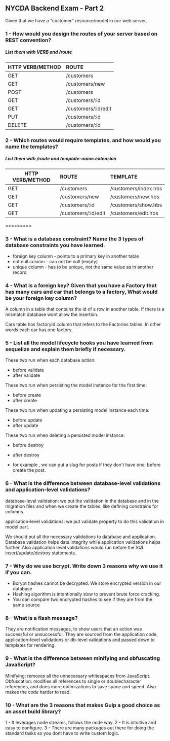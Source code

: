 ## NYCDA Backend Exam - Part 2

Given that we have a "customer" resource/model in our web server,

### 1 - How would you design the routes of your server based on REST convention?
##### List them with VERB and /route
| HTTP VERB/METHOD | ROUTE               |
| ---------------- | :-------------------|
| GET              | /customers          |
| GET              | /customers/new      |
| POST             | /customers          |
| GET              | /customers/:id      |
| GET              | /customers/:id/edit |
| PUT              | /customers/:id      |
| DELETE           | /customers/:id      |

### 2 - Which routes would require templates, and how would you name the templates?
##### List them with /route and template-name.extension

| HTTP VERB/METHOD | ROUTE               | TEMPLATE             |
| ---------------- | :-------------------| :--------------------|
| GET              | /customers          | /customers/index.hbs |
| GET              | /customers/new      | /customers/new.hbs   |
| GET              | /customers/:id      | /customers/show.hbs  |
| GET              | /customers/:id/edit | /customers/edit.hbs  |

=========

### 3 - What is a database constraint? Name the 3 types of database constraints you have learned.
- foreign key column - points to a primary key in another table
- not null column  - can not be null (empty)
- unique column - has to be unique, not the same value as in another record

### 4 - What is a foreign key? Given that you have a Factory that has many cars and car that belongs to a factory, What would be your foreign key column?

A column in a table that contains the id of a row in another table. If there is a mismatch database wont allow the insertion.

Cars table has factoryId column that refers to the Factories tables. In other words each car has one factory.

### 5 - List all the model lifecycle hooks you have learned from sequelize and explain them briefly if necessary.

These two run when each database action:
- before validate
- after validate

These two run when persisting the model instance for the first time:
- before create
- after create

These two run when updating a persisting model instance each time:
- before update
- after update

These two run when deleting a persisted model instance:
- before destroy
- after destroy

- for example , we can  put a slug for posts if they don't have one, before create  the post.

### 6 - What is the difference between database-level validations and application-level validations?

database-level validation: we put the validation in the database and in the migration files  and when we create the tables. like defining constrains for columns.

application-level validations: we put validate property to do this validation in model part.

We should put all the necessary validations to database and application. Database validation helps data integrity while application validations helps further. Also application level validations would run before the SQL insert/update/destroy statements.

### 7 - Why do we use bcrypt. Write down 3 reasons why we use it if you can.

- Bcrypt hashes cannot be decrypted. We store encrypted version in our database
- Hashing algorithm is intentionally slow to prevent brute force cracking.
- You can compare two encrypted hashes to see if they are from the same source

### 8 - What is a flash message?
They are notification messages, to show users that an action was successful or unsuccessful. They are sourced from the application code, application-level validations or db-level validations and passed down to templates for rendering.

### 9 - What is the difference between minifying and obfuscating JavaScript?
Minifying: removes all the unnecessary whitespaces from JavaScript.
Obfuscation: modifies all references to single or doublecharacter references, and does more optimizations to save space and speed. Also makes the code harder to read.

### 10 - What are the 3 reasons that makes Gulp a good choice as an asset build library?
1 - It leverages node streams, follows the node way.
2 - It is intuitive and easy to configure.
3 - There are many packages out there for doing the standard tasks so you dont have to write custom logic.
